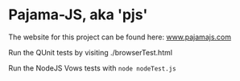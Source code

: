 
Pajama-JS, aka 'pjs'
===

The website for this project can be found here: www.pajamajs.com

Run the QUnit tests by visiting ./browserTest.html

Run the NodeJS Vows tests with `node nodeTest.js`
